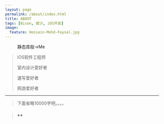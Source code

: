 ```yaml
---
layout: page
permalink: /about/index.html
title: ABOUT
tags: [Bison, 斌少, iOS开发]
image:
  feature: Hossain-Mohd-Faysal.jpg
---
```

<figure>

  <figcaption>静态库般→Me</figcaption>
</figure>

>iOS软件工程师
>
>室内设计爱好者
>
>速写爱好者
>
>网游爱好者

-----------------------------------------------------

><figcaption>下面省略10000字吧。。。。</figcaption>



> ### ** ###